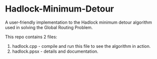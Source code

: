 # Hadlock-Minimum-Detour
A user-friendly implementation to the Hadlock minimum detour algorithm used in solving the Global Routing Problem.

This repo contains 2 files:
1. hadlock.cpp - compile and run this file to see the algorithm in action.
2. hadlock.ppsx - details and documentation.
